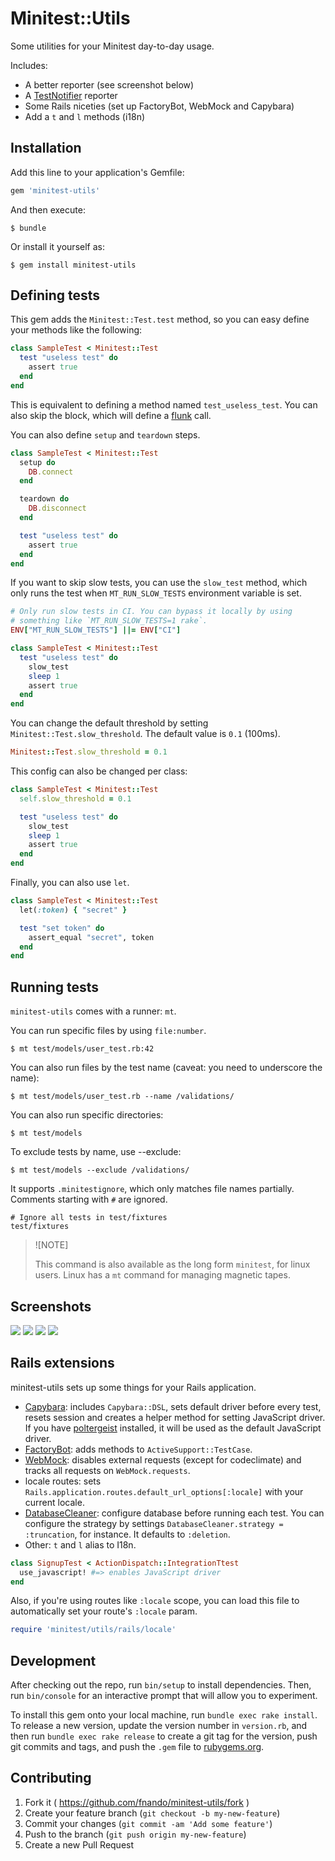 # Minitest::Utils

Some utilities for your Minitest day-to-day usage.

Includes:

- A better reporter (see screenshot below)
- A [TestNotifier](http://github.com/fnando/test_notifier) reporter
- Some Rails niceties (set up FactoryBot, WebMock and Capybara)
- Add a `t` and `l` methods (i18n)

## Installation

Add this line to your application's Gemfile:

```ruby
gem 'minitest-utils'
```

And then execute:

    $ bundle

Or install it yourself as:

    $ gem install minitest-utils

## Defining tests

This gem adds the `Minitest::Test.test` method, so you can easy define your
methods like the following:

```ruby
class SampleTest < Minitest::Test
  test "useless test" do
    assert true
  end
end
```

This is equivalent to defining a method named `test_useless_test`. You can also
skip the block, which will define a
[flunk](https://github.com/seattlerb/minitest/blob/77120c5b2511c4665610cda06c8058c801b28e7f/lib/minitest/assertions.rb#L477-L480)
call.

You can also define `setup` and `teardown` steps.

```ruby
class SampleTest < Minitest::Test
  setup do
    DB.connect
  end

  teardown do
    DB.disconnect
  end

  test "useless test" do
    assert true
  end
end
```

If you want to skip slow tests, you can use the `slow_test` method, which only
runs the test when `MT_RUN_SLOW_TESTS` environment variable is set.

```ruby
# Only run slow tests in CI. You can bypass it locally by using
# something like `MT_RUN_SLOW_TESTS=1 rake`.
ENV["MT_RUN_SLOW_TESTS"] ||= ENV["CI"]

class SampleTest < Minitest::Test
  test "useless test" do
    slow_test
    sleep 1
    assert true
  end
end
```

You can change the default threshold by setting `Minitest::Test.slow_threshold`.
The default value is `0.1` (100ms).

```ruby
Minitest::Test.slow_threshold = 0.1
```

This config can also be changed per class:

```ruby
class SampleTest < Minitest::Test
  self.slow_threshold = 0.1

  test "useless test" do
    slow_test
    sleep 1
    assert true
  end
end
```

Finally, you can also use `let`.

```ruby
class SampleTest < Minitest::Test
  let(:token) { "secret" }

  test "set token" do
    assert_equal "secret", token
  end
end
```

## Running tests

`minitest-utils` comes with a runner: `mt`.

You can run specific files by using `file:number`.

```console
$ mt test/models/user_test.rb:42
```

You can also run files by the test name (caveat: you need to underscore the
name):

```console
$ mt test/models/user_test.rb --name /validations/
```

You can also run specific directories:

```console
$ mt test/models
```

To exclude tests by name, use --exclude:

```console
$ mt test/models --exclude /validations/
```

It supports `.minitestignore`, which only matches file names partially. Comments
starting with `#` are ignored.

```
# Ignore all tests in test/fixtures
test/fixtures
```

> ![NOTE]
>
> This command is also available as the long form `minitest`, for linux users.
> Linux has a `mt` command for managing magnetic tapes.

## Screenshots

![](https://raw.githubusercontent.com/fnando/minitest-utils/main/screenshots/light-failing.png)
![](https://raw.githubusercontent.com/fnando/minitest-utils/main/screenshots/light-success.png)
![](https://raw.githubusercontent.com/fnando/minitest-utils/main/screenshots/dark-failing.png)
![](https://raw.githubusercontent.com/fnando/minitest-utils/main/screenshots/dark-success.png)

## Rails extensions

minitest-utils sets up some things for your Rails application.

- [Capybara](https://github.com/jnicklas/capybara): includes `Capybara::DSL`,
  sets default driver before every test, resets session and creates a helper
  method for setting JavaScript driver. If you have
  [poltergeist](https://github.com/teampoltergeist/poltergeist) installed, it
  will be used as the default JavaScript driver.
- [FactoryBot](https://github.com/thoughtbot/factory_bot): adds methods to
  `ActiveSupport::TestCase`.
- [WebMock](https://github.com/bblimke/webmock): disables external requests
  (except for codeclimate) and tracks all requests on `WebMock.requests`.
- locale routes: sets `Rails.application.routes.default_url_options[:locale]`
  with your current locale.
- [DatabaseCleaner](https://github.com/DatabaseCleaner/database_cleaner):
  configure database before running each test. You can configure the strategy by
  settings `DatabaseCleaner.strategy = :truncation`, for instance. It defaults
  to `:deletion`.
- Other: `t` and `l` alias to I18n.

```ruby
class SignupTest < ActionDispatch::IntegrationTtest
  use_javascript! #=> enables JavaScript driver
end
```

Also, if you're using routes like `:locale` scope, you can load this file to
automatically set your route's `:locale` param.

```ruby
require 'minitest/utils/rails/locale'
```

## Development

After checking out the repo, run `bin/setup` to install dependencies. Then, run
`bin/console` for an interactive prompt that will allow you to experiment.

To install this gem onto your local machine, run `bundle exec rake install`. To
release a new version, update the version number in `version.rb`, and then run
`bundle exec rake release` to create a git tag for the version, push git commits
and tags, and push the `.gem` file to [rubygems.org](https://rubygems.org).

## Contributing

1. Fork it ( https://github.com/fnando/minitest-utils/fork )
2. Create your feature branch (`git checkout -b my-new-feature`)
3. Commit your changes (`git commit -am 'Add some feature'`)
4. Push to the branch (`git push origin my-new-feature`)
5. Create a new Pull Request
